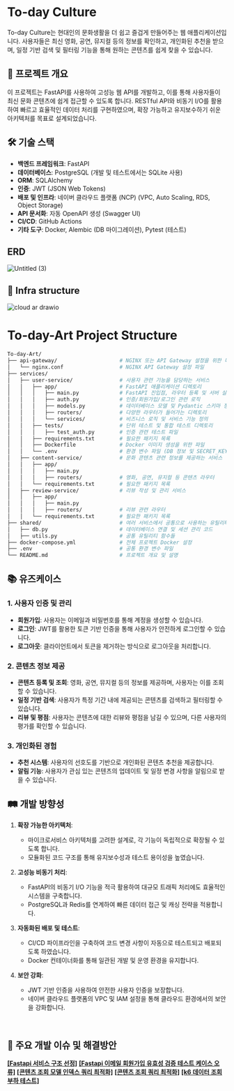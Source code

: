 # To-day Culture

To-day Culture는 현대인의 문화생활을 더 쉽고 즐겁게 만들어주는 웹 애플리케이션입니다. 사용자들은 최신 영화, 공연, 뮤지컬 등의 정보를 확인하고, 개인화된 추천을 받으며, 일정 기반 검색 및 필터링 기능을 통해 원하는 콘텐츠를 쉽게 찾을 수 있습니다.

## 🚀 프로젝트 개요

이 프로젝트는 FastAPI를 사용하여 고성능 웹 API를 개발하고, 이를 통해 사용자들이 최신 문화 콘텐츠에 쉽게 접근할 수 있도록 합니다. RESTful API와 비동기 I/O를 활용하여 빠르고 효율적인 데이터 처리를 구현하였으며, 확장 가능하고 유지보수하기 쉬운 아키텍처를 목표로 설계되었습니다.

## 🛠 기술 스택

- **백엔드 프레임워크**: FastAPI
- **데이터베이스**: PostgreSQL (개발 및 테스트에서는 SQLite 사용)
- **ORM**: SQLAlchemy
- **인증**: JWT (JSON Web Tokens)
- **배포 및 인프라**: 네이버 클라우드 플랫폼 (NCP) (VPC, Auto Scaling, RDS, Object Storage)
- **API 문서화**: 자동 OpenAPI 생성 (Swagger UI)
- **CI/CD**: GitHub Actions
- **기타 도구**: Docker, Alembic (DB 마이그레이션), Pytest (테스트)

## ERD
![Untitled (3)](https://github.com/user-attachments/assets/d03feea0-2087-4cdc-9d7f-886405081344)

## 🔖 Infra structure
![cloud ar drawio](https://github.com/user-attachments/assets/e620a26c-0996-43ec-948f-49603fe90c24)


# To-day-Art Project Structure

```bash
To-day-Art/
├── api-gateway/                    # NGINX 또는 API Gateway 설정을 위한 디렉토리
│   └── nginx.conf                  # NGINX API Gateway 설정 파일
├── services/
│   ├── user-service/               # 사용자 관련 기능을 담당하는 서비스
│   │   ├── app/                    # FastAPI 애플리케이션 디렉토리
│   │   │   ├── main.py             # FastAPI 진입점, 라우터 등록 및 서버 실행
│   │   │   ├── auth.py             # 인증/회원가입/로그인 관련 로직
│   │   │   ├── models.py           # 데이터베이스 모델 및 Pydantic 스키마 정의
│   │   │   ├── routers/            # 다양한 라우터가 들어가는 디렉토리
│   │   │   └── services/           # 비즈니스 로직 및 서비스 기능 정의
│   │   ├── tests/                  # 단위 테스트 및 통합 테스트 디렉토리
│   │   │   ├── test_auth.py        # 인증 관련 테스트 파일
│   │   ├── requirements.txt        # 필요한 패키지 목록
│   │   ├── Dockerfile              # Docker 이미지 생성을 위한 파일
│   │   └── .env                    # 환경 변수 파일 (DB 정보 및 SECRET_KEY)
│   ├── content-service/            # 문화 콘텐츠 관련 정보를 제공하는 서비스
│   │   ├── app/
│   │   │   ├── main.py
│   │   │   ├── routers/            # 영화, 공연, 뮤지컬 등 콘텐츠 라우터
│   │   └── requirements.txt        # 필요한 패키지 목록
│   ├── review-service/             # 리뷰 작성 및 관리 서비스
│   │   ├── app/
│   │   │   ├── main.py
│   │   │   ├── routers/            # 리뷰 관련 라우터
│   │   └── requirements.txt        # 필요한 패키지 목록
├── shared/                         # 여러 서비스에서 공통으로 사용하는 유틸리티
│   ├── db.py                       # 데이터베이스 연결 및 세션 관리 코드
│   ├── utils.py                    # 공통 유틸리티 함수들
├── docker-compose.yml              # 전체 프로젝트 Docker 설정
├── .env                            # 공통 환경 변수 파일
└── README.md                       # 프로젝트 개요 및 설명
```


## 📚 유즈케이스

### 1. 사용자 인증 및 관리
- **회원가입**: 사용자는 이메일과 비밀번호를 통해 계정을 생성할 수 있습니다.
- **로그인**: JWT를 활용한 토큰 기반 인증을 통해 사용자가 안전하게 로그인할 수 있습니다.
- **로그아웃**: 클라이언트에서 토큰을 제거하는 방식으로 로그아웃을 처리합니다.

### 2. 콘텐츠 정보 제공
- **콘텐츠 등록 및 조회**: 영화, 공연, 뮤지컬 등의 정보를 제공하며, 사용자는 이를 조회할 수 있습니다.
- **일정 기반 검색**: 사용자가 특정 기간 내에 제공되는 콘텐츠를 검색하고 필터링할 수 있습니다.
- **리뷰 및 평점**: 사용자는 콘텐츠에 대한 리뷰와 평점을 남길 수 있으며, 다른 사용자의 평가를 확인할 수 있습니다.

### 3. 개인화된 경험
- **추천 시스템**: 사용자의 선호도를 기반으로 개인화된 콘텐츠 추천을 제공합니다.
- **알림 기능**: 사용자가 관심 있는 콘텐츠의 업데이트 및 일정 변경 사항을 알림으로 받을 수 있습니다.

## 🛤 개발 방향성

1. **확장 가능한 아키텍처**:
   - 마이크로서비스 아키텍처를 고려한 설계로, 각 기능이 독립적으로 확장될 수 있도록 합니다.
   - 모듈화된 코드 구조를 통해 유지보수성과 테스트 용이성을 높였습니다.

2. **고성능 비동기 처리**:
   - FastAPI의 비동기 I/O 기능을 적극 활용하여 대규모 트래픽 처리에도 효율적인 시스템을 구축합니다.
   - PostgreSQL과 Redis를 연계하여 빠른 데이터 접근 및 캐싱 전략을 적용합니다.

3. **자동화된 배포 및 테스트**:
   - CI/CD 파이프라인을 구축하여 코드 변경 사항이 자동으로 테스트되고 배포되도록 하였습니다.
   - Docker 컨테이너화를 통해 일관된 개발 및 운영 환경을 유지합니다.

4. **보안 강화**:
   - JWT 기반 인증을 사용하여 안전한 사용자 인증을 보장합니다.
   - 네이버 클라우드 플랫폼의 VPC 및 IAM 설정을 통해 클라우드 환경에서의 보안을 강화합니다.
<br>


## 🥊 주요 개발 이슈 및 해결방안

**[[Fastapi 서비스 구조 선정]](https://www.notion.so/fastapi-06cbe46705d44e25a3115550e143a5f8)**
**[[Fastapi 이메일 회원가입 유효성 검증 테스트 케이스 오류]](https://www.notion.so/82368a9e110943929208267f6f346ee8)**
**[[콘텐츠 조회 모델 인덱스 쿼리 최적화]](https://www.notion.so/82368a9e110943929208267f6f346ee8)**
**[[콘텐츠 조회 쿼리 최적화]](https://www.notion.so/1123c1810b61804086aae14e81367892)**
**[[k6 데이터 조회 부하 테스트]](https://www.notion.so/K6-1-11f3c1810b6180b79805c44f279f723c)**

